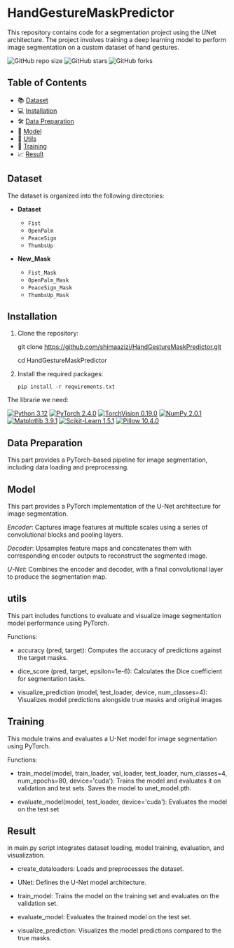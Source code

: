 # HandGestureMaskPredictor

This repository contains code for a segmentation project using the UNet architecture. The project involves training a deep learning model to perform image segmentation on a custom dataset of hand gestures.

![GitHub repo size](https://img.shields.io/github/repo-size/shimaazizi/HandGestureMaskPredictor)
![GitHub stars](https://img.shields.io/github/stars/shimaazizi/HandGestureMaskPredictor?style=social)
![GitHub forks](https://img.shields.io/github/forks/shimaazizi/HandGestureMaskPredictor?style=social)

## Table of Contents

- 📚 [Dataset](#dataset)
- 💻 [Installation](#installation)
- 🛠️ [Data Preparation](#data-preparation)
- 🧠 [Model](#model)
- 🔧 [Utils](#utils)
- 🚀 [Training](#training)
- 📈 [Result](#result)

## Dataset

The dataset is organized into the following directories:

- **Dataset**
    - `Fist`
    - `OpenPalm`
    - `PeaceSign`
    - `ThumbsUp`

- **New_Mask**
    - `Fist_Mask`
    - `OpenPalm_Mask`
    - `PeaceSign_Mask`
    - `ThumbsUp_Mask`


## Installation
1. Clone the repository:
   
   git clone https://github.com/shimaazizi/HandGestureMaskPredictor.git
   
   cd HandGestureMaskPredictor

3. Install the required packages:
   
   `pip install -r requirements.txt`

   
The librarie we need:

[![Python 3.12](https://img.shields.io/badge/Python-3.12-blue.svg)](https://www.python.org/downloads/release/python-3120/)
[![PyTorch 2.4.0](https://img.shields.io/badge/PyTorch-2.4.0-red)](https://pytorch.org/get-started/locally/)
[![TorchVision 0.19.0](https://img.shields.io/badge/TorchVision-0.19.0-orange)](https://pytorch.org/vision/stable/index.html)
[![NumPy 2.0.1](https://img.shields.io/badge/NumPy-2.0.1-blue)](https://numpy.org/)
[![Matplotlib 3.9.1](https://img.shields.io/badge/Matplotlib-3.9.1-blueviolet)](https://matplotlib.org/)
[![Scikit-Learn 1.5.1](https://img.shields.io/badge/Scikit--Learn-1.5.1-green)](https://scikit-learn.org/stable/)
[![Pillow 10.4.0](https://img.shields.io/badge/Pillow-10.4.0-yellow)](https://pillow.readthedocs.io/en/stable/)


## Data Preparation
This part provides a PyTorch-based pipeline for image segmentation, including data loading and preprocessing. 


## Model
This part provides a PyTorch implementation of the U-Net architecture for image segmentation.

*Encoder*: Captures image features at multiple scales using a series of convolutional blocks and pooling layers.

*Decoder*: Upsamples feature maps and concatenates them with corresponding encoder outputs to reconstruct the segmented image.

*U-Net*: Combines the encoder and decoder, with a final convolutional layer to produce the segmentation map.


## utils
This part includes functions to evaluate and visualize image segmentation model performance using PyTorch.

Functions:

* accuracy (pred, target): Computes the accuracy of predictions against the target masks.

* dice_score (pred, target, epsilon=1e-6): Calculates the Dice coefficient for segmentation tasks.

* visualize_prediction (model, test_loader, device, num_classes=4): Visualizes model predictions alongside true masks and original images


## Training
This module trains and evaluates a U-Net model for image segmentation using PyTorch.

Functions:

* train_model(model, train_loader, val_loader, test_loader, num_classes=4, num_epochs=80, device='cuda'): Trains the model and evaluates it on validation and test sets. Saves the model to unet_model.pth.

* evaluate_model(model, test_loader, device='cuda'): Evaluates the model on the test set


## Result 
in main.py script integrates dataset loading, model training, evaluation, and visualization.

* create_dataloaders: Loads and preprocesses the dataset.
 
* UNet: Defines the U-Net model architecture.
  
* train_model: Trains the model on the training set and evaluates on the validation set.
  
* evaluate_model: Evaluates the trained model on the test set.
  
* visualize_prediction: Visualizes the model predictions compared to the true masks.




